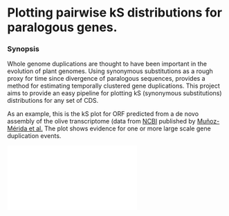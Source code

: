 # Plotting pairwise kS distributions for paralogous genes.

### Synopsis

Whole genome duplications are thought to have been important in the evolution of plant genomes. Using synonymous substitutions as a rough proxy for time since divergence of paralogous sequences, provides a method for estimating temporally clustered gene duplications. This project aims to provide an easy pipeline for plotting kS (synonymous substitutions) distributions for any set of CDS.

As an example, this is the kS plot for ORF predicted from a de novo assembly of the olive transcriptome (data from [NCBI](http://www.ncbi.nlm.nih.gov/nuccore/GABQ00000000.1) published by [Muñoz-Mérida et al.](http://www.ncbi.nlm.nih.gov/pmc/articles/PMC3576661/) The plot shows evidence for one or more large scale gene duplication events.

![kS plot of paralogs in the olive transcriptome](./OliveTranscriptome.pdf)